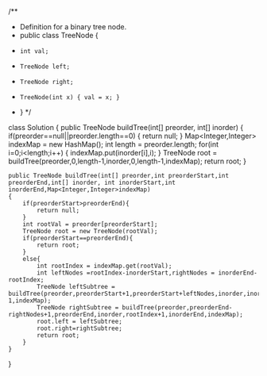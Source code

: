 /**
 * Definition for a binary tree node.
 * public class TreeNode {
 *     int val;
 *     TreeNode left;
 *     TreeNode right;
 *     TreeNode(int x) { val = x; }
 * }
 */
 
class Solution {
    public TreeNode buildTree(int[] preorder, int[] inorder) {
        if(preorder==null||preorder.length==0)
        {
            return null;
        }
        Map<Integer,Integer> indexMap = new HashMap();
        int length = preorder.length;
        for(int i=0;i<length;i++)
        {
            indexMap.put(inorder[i],i);
        }
        TreeNode root = buildTree(preorder,0,length-1,inorder,0,length-1,indexMap);
        return root;
    }

    public TreeNode buildTree(int[] preorder,int preorderStart,int preorderEnd,int[] inorder, int inorderStart,int inorderEnd,Map<Integer,Integer>indexMap)
    {
        if(preorderStart>preorderEnd){
            return null;
        }
        int rootVal = preorder[preorderStart];
        TreeNode root = new TreeNode(rootVal);
        if(preorderStart==preorderEnd){
            return root;
        }
        else{
            int rootIndex = indexMap.get(rootVal);
            int leftNodes =rootIndex-inorderStart,rightNodes = inorderEnd-rootIndex;
            TreeNode leftSubtree = buildTree(preorder,preorderStart+1,preorderStart+leftNodes,inorder,inorderStart,rootIndex-1,indexMap);
            TreeNode rightSubtree = buildTree(preorder,preorderEnd-rightNodes+1,preorderEnd,inorder,rootIndex+1,inorderEnd,indexMap);
            root.left = leftSubtree;
            root.right=rightSubtree;
            return root;
        }
    }
}
